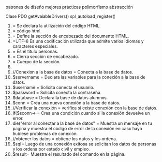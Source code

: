 patrones de diseño
mejores prácticas
polimorfismo
abstracción

Clase PDO
getAvaiableDrivers()
spl_autoload_register()

1. <!DOCTYPE html>= Se declara la utilización del código HTML.
2. <html> = código html.
3. <head> = Define la sección de encabezado del documento HTML.
4. <meta charset="UTF-8">  =UTF-8 Es una codificación utilizada que admite varios idiomas y caracteres especiales.
5. <title>personas</title> = Es el título personas.
6. </head> = Cierra sección de encabezado.
7. <body> = Cuerpo de la sección.
8. <?php = Se declara la utilización del código php.
9. //Conexion a la base de datos = Conecta a la base de datos.
10. $servername = Declara las variables para la conexión a la base de datos.
11. $username = Solicita conecta el usuario.
12. $password = Solicita conecta la contraseña.
13. $database = Declara la base de datos alumnos.
14. $conn = Crea una nueva conexión a la base de datos.
15. //Verificar la conexión = verifica si existe conexión con la base de datos.
16. if($sconn-> = Crea una condición cuando si la conexión devuelve un error.
17. die("error al conectar a la base de datos" = Muestra un mensaje en tu pagina y muestra el código de error de la conexión en caso haya hubiese problemas de conexión.
18. //obtener los datos = obtiene los datos y los ordena.
19. $sql= Luego de una conexión exitosa se solicitan los datos de personas y los ordena por estado civil y empleo.
20. $result= Muestra el resultado del comando en la página.
